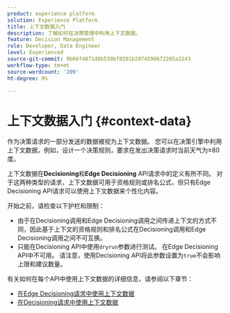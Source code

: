 ```yaml
---
product: experience platform
solution: Experience Platform
title: 上下文数据入门
description: 了解如何在决策管理中利用上下文数据。
feature: Decision Management
role: Developer, Data Engineer
level: Experienced
source-git-commit: 9b66f4871d8b539bf0201b2974590672205a3243
workflow-type: tm+mt
source-wordcount: '209'
ht-degree: 0%

---
```



# 上下文数据入门 {#context-data}

作为决策请求的一部分发送的数据被视为上下文数据。 您可以在决策引擎中利用上下文数据，例如，设计一个决策规则，要求在发出决策请求时当前天气为≥80度。

上下文数据在&#x200B;**Decisioning**&#x200B;和&#x200B;**Edge Decisioning** API请求中的定义有所不同。 对于这两种类型的请求，上下文数据可用于资格规则或排名公式，但只有Edge Decisioning API请求可以使用上下文数据来个性化内容。

开始之前，请检查以下护栏和限制：

* 由于在Decisioning调用和Edge Decisioning调用之间传递上下文的方式不同，因此基于上下文的资格规则和排名公式在Decisioning调用和Edge Decisioning调用之间不可互换。
* 只能在Decisioning API中使用`dryrun`参数进行测试。 在Edge Decisioning API中不可用。 请注意，使用Decisioning API将此参数设置为`true`不会影响上限和建议数量。

有关如何在每个API中使用上下文数据的详细信息，请参阅以下章节：

* [在Edge Decisioning请求中使用上下文数据](context-data-edge.md)
* [在Decisioning请求中使用上下文数据](context-data-decisioning.md)

